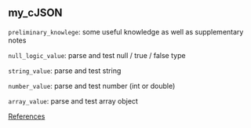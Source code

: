 ## my_cJSON

`preliminary_knowlege`: some useful knowledge as well as supplementary notes

`null_logic_value`: parse and test null / true / false type

`string_value`: parse and test string

`number_value`: parse and test number (int or double)

`array_value`: parse and test array object

[References](https://sourceforge.net/projects/cjson/)
